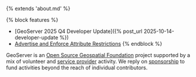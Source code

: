 {% extends 'about.md' %}

{% block features %}
* [GeoServer 2025 Q4 Developer Update]({% post_url 2025-10-14-developer-update %})
* [Advertise and Enforce Attribute Restrictions](https://github.com/geoserver/geoserver/wiki/GSIP-228)
{% endblock %}

GeoServer is an [Open Source Geospatial Foundation](https://www.osgeo.org/projects/geoserver/) project supported by a mix of volunteer and [service provider](https://geoserver.org/support/) activity. We reply on [sponsorship](https://geoserver.org/sponsor/) to fund activities beyond the reach of individual contributors.
